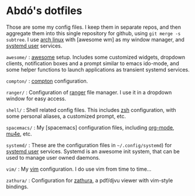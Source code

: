 Abdó's dotfiles
===============

Those are some my config files. I keep them in separate repos, and then
aggregate them into this single repository for github, using `git merge -s
subtree`. I use [arch linux] with [awesome wm] as my window manager, and
[systemd user] services.

`awesome/`
: [awesome] setup. Includes some customized widgets, dropdown clients,
  notification boxes and a prompt similar to emacs ido-mode, and some helper
  functions to launch applications as transient systemd services.

`compton/`
: [compton] configuration.

`ranger/`
: Configuration of [ranger] file manager. I use it in a dropdown window for
  easy access.

`shell/`
: Shell related config files. This includes [zsh] configuration, with some
  personal aliases, a customized prompt, etc.

`spacemacs/`
: My [spacemacs] configuration files, including [org-mode], [mu4e], etc.

`systemd/`
: These are the configuration files in `~/.config/systemd`) for [systemd user]
  services. Systemd is an awesome init system, that can be used to manage user
  owned daemons.

`vim/`
: My [vim] configuration. I do use vim from time to time...

`zathura/` 
: Configuration for [zathura], a pdf/djvu viewer with vim-style bindings.

[arch linux]: https://www.archlinux.org
[compton]: https://github.com/chjj/compton
[rsync]: http://rsync.samba.org
[unison]: http://www.cis.upenn.edu/~bcpierce/unison
[git]: http://git-scm.com
[git-annex]: https://git-annex.branchable.com
[awesome]: http://awesome.naquadah.org
[dwb]: http://portix.bitbucket.org/dwb
[emacs]: http://www.gnu.org/software/emacs
[org-mode]: http://orgmode.org
[mu4e]: http://www.djcbsoftware.nl/code/mu/mu4e.html
[ranger]: http://ranger.nongnu.org
[zsh]: http://www.zsh.org
[tmux]: http://tmux.sourceforge.net
[systemd user]: https://wiki.archlinux.org/index.php/Systemd/User
[systemd]: http://www.freedesktop.org/wiki/Software/systemd
[vim]: http://www.vim.org
[zathura]: http://pwmt.org/projects/zathura
